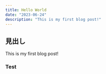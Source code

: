 ```yaml
---
title: Hello World
date: "2023-06-24"
description: "This is my first blog post!"
---
```


## 見出し

This is my first blog post!

### Test
